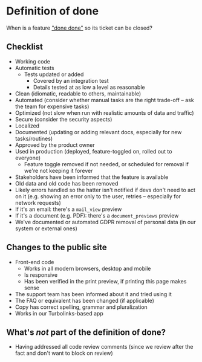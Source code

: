 # Definition of done

When is a feature ["done done"](https://web.archive.org/web/20170725135300/https://chrislema.com/what-is-done-done/) so its ticket can be closed?

## Checklist

* Working code
* Automatic tests
  * Tests updated or added
    * Covered by an integration test
    * Details tested at as low a level as reasonable
* Clean (idiomatic, readable to others, maintainable)
* Automated (consider whether manual tasks are the right trade-off – ask the team for expensive tasks)
* Optimized (not slow when run with realistic amounts of data and traffic)
* Secure (consider the security aspects)
* Localized
* Documented (updating or adding relevant docs, especially for new tasks/routines)
* Approved by the product owner
* Used in production (deployed, feature-toggled on, rolled out to everyone)
  * Feature toggle removed if not needed, or scheduled for removal if we're not keeping it forever
* Stakeholders have been informed that the feature is available
* Old data and old code has been removed
* Likely errors handled so the hatter isn't notified if devs don't need to act on it (e.g. showing an error only to the user, retries – especially for network requests)
* If it's an email: there's a `mail_view` preview
* If it's a document (e.g. PDF): there's a `document_previews` preview
* We've documented or automated GDPR removal of personal data (in our system or external ones)

## Changes to the public site

* Front-end code
  * Works in all modern browsers, desktop and mobile
  * Is responsive
  * Has been verified in the print preview, if printing this page makes sense
* The support team has been informed about it and tried using it
* The FAQ or equivalent has been changed (if applicable)
* Copy has correct spelling, grammar and pluralization
* Works in our Turbolinks-based app

## What's *not* part of the definition of done?

* Having addressed all code review comments (since we review after the fact and don't want to block on review)
